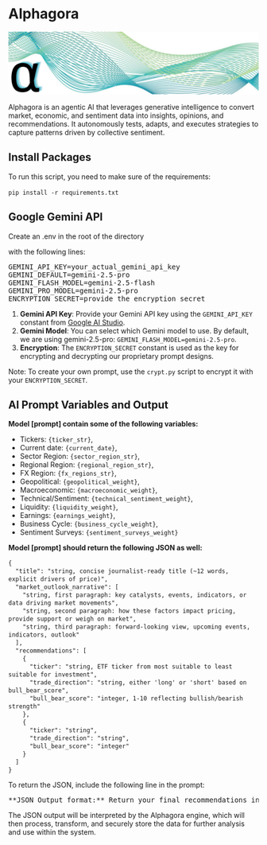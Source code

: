 # Alphagora
![screenshot](img/banner.png)

Alphagora is an agentic AI that leverages generative intelligence to convert market, economic, and sentiment data into insights, opinions, and recommendations. It autonomously tests, adapts, and executes strategies to capture patterns driven by collective sentiment.

## Install Packages
To run this script, you need to make sure of the requirements:

`pip install -r requirements.txt`

## Google Gemini API
Create an .env in the root of the directory

with the following lines:

<pre>
GEMINI_API_KEY=your_actual_gemini_api_key
GEMINI_DEFAULT=gemini-2.5-pro
GEMINI_FLASH_MODEL=gemini-2.5-flash
GEMINI_PRO_MODEL=gemini-2.5-pro
ENCRYPTION_SECRET=provide_the_encryption_secret
</pre>

1. **Gemini API Key**: Provide your Gemini API key using the ```GEMINI_API_KEY``` constant from [Google AI Studio](https://aistudio.google.com). 
2. **Gemini Model**: You can select which Gemini model to use. By default, we are using gemini-2.5-pro: ```GEMINI_FLASH_MODEL=gemini-2.5-pro```.
3. **Encryption**: The ```ENCRYPTION_SECRET``` constant is used as the key for encrypting and decrypting our proprietary prompt designs.

Note: To create your own prompt, use the `crypt.py` script to encrypt it with your `ENCRYPTION_SECRET`.

## AI Prompt Variables and Output

**Model [prompt] contain some of the following variables:**

- Tickers: `{ticker_str}`,
- Current date: `{current_date}`,
- Sector Region: `{sector_region_str}`,
- Regional Region: `{regional_region_str}`,
- FX Region: `{fx_regions_str}`,
- Geopolitical: `{geopolitical_weight}`,
- Macroeconomic: `{macroeconomic_weight}`,
- Technical/Sentiment: `{technical_sentiment_weight}`,
- Liquidity: `{liquidity_weight}`,
- Earnings: `{earnings_weight}`,
- Business Cycle: `{business_cycle_weight}`,
- Sentiment Surveys: `{sentiment_surveys_weight}`

**Model [prompt] should return the following JSON as well:**

```
{
  "title": "string, concise journalist-ready title (~12 words, explicit drivers of price)",
  "market_outlook_narrative": [
    "string, first paragraph: key catalysts, events, indicators, or data driving market movements",
    "string, second paragraph: how these factors impact pricing, provide support or weigh on market",
    "string, third paragraph: forward-looking view, upcoming events, indicators, outlook"
  ],
  "recommendations": [
    {
      "ticker": "string, ETF ticker from most suitable to least suitable for investment",
      "trade_direction": "string, either 'long' or 'short' based on bull_bear_score",
      "bull_bear_score": "integer, 1-10 reflecting bullish/bearish strength"
    },
    {
      "ticker": "string",
      "trade_direction": "string",
      "bull_bear_score": "integer"
    }
  ]
}
```
To return the JSON, include the following line in the prompt:
<pre>
**JSON Output format:** Return your final recommendations in the following JSON format only, using this exact structure: [title] as a string, [market_outlook_narrative] as an array of strings, and [recommendations] as an array of objects, where each object includes [ticker] as a string, [trade_direction] as a string, and [bull_bear_score] as an integer.
</pre>

The JSON output will be interpreted by the Alphagora engine, which will then process, transform, and securely store the data for further analysis and use within the system.